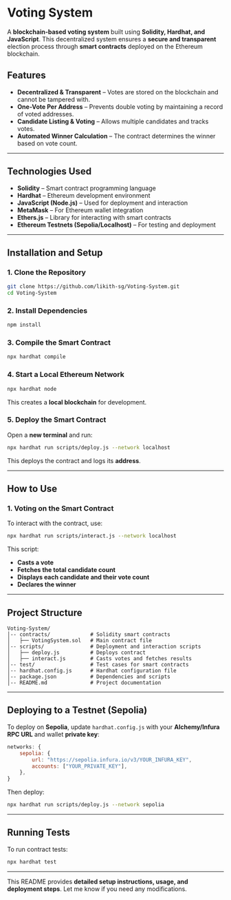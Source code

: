 # Voting System

A **blockchain-based voting system** built using **Solidity, Hardhat, and JavaScript**. This decentralized system ensures a **secure and transparent** election process through **smart contracts** deployed on the Ethereum blockchain.

## Features

- **Decentralized & Transparent** – Votes are stored on the blockchain and cannot be tampered with.  
- **One-Vote Per Address** – Prevents double voting by maintaining a record of voted addresses.  
- **Candidate Listing & Voting** – Allows multiple candidates and tracks votes.  
- **Automated Winner Calculation** – The contract determines the winner based on vote count.  

---

## Technologies Used

- **Solidity** – Smart contract programming language  
- **Hardhat** – Ethereum development environment  
- **JavaScript (Node.js)** – Used for deployment and interaction  
- **MetaMask** – For Ethereum wallet integration  
- **Ethers.js** – Library for interacting with smart contracts  
- **Ethereum Testnets (Sepolia/Localhost)** – For testing and deployment  

---

## Installation and Setup

### 1. Clone the Repository

```bash
git clone https://github.com/likith-sg/Voting-System.git
cd Voting-System
```

### 2. Install Dependencies

```bash
npm install
```

### 3. Compile the Smart Contract

```bash
npx hardhat compile
```

### 4. Start a Local Ethereum Network

```bash
npx hardhat node
```

This creates a **local blockchain** for development.

### 5. Deploy the Smart Contract

Open a **new terminal** and run:

```bash
npx hardhat run scripts/deploy.js --network localhost
```

This deploys the contract and logs its **address**.

---

## How to Use

### 1. Voting on the Smart Contract

To interact with the contract, use:

```bash
npx hardhat run scripts/interact.js --network localhost
```

This script:

- **Casts a vote**  
- **Fetches the total candidate count**  
- **Displays each candidate and their vote count**  
- **Declares the winner**  

---

## Project Structure

```
Voting-System/
│-- contracts/             # Solidity smart contracts
│   ├── VotingSystem.sol   # Main contract file
│-- scripts/               # Deployment and interaction scripts
│   ├── deploy.js          # Deploys contract
│   ├── interact.js        # Casts votes and fetches results
│-- test/                  # Test cases for smart contracts
│-- hardhat.config.js      # Hardhat configuration file
│-- package.json           # Dependencies and scripts
│-- README.md              # Project documentation
```

---

## Deploying to a Testnet (Sepolia)

To deploy on **Sepolia**, update `hardhat.config.js` with your **Alchemy/Infura RPC URL** and wallet **private key**:

```javascript
networks: {
    sepolia: {
        url: "https://sepolia.infura.io/v3/YOUR_INFURA_KEY",
        accounts: ["YOUR_PRIVATE_KEY"],
    },
}
```

Then deploy:

```bash
npx hardhat run scripts/deploy.js --network sepolia
```

---

## Running Tests

To run contract tests:

```bash
npx hardhat test
```

---

This README provides **detailed setup instructions, usage, and deployment steps**. Let me know if you need any modifications.
